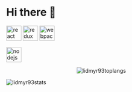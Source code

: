 
 <h1 >Hi there 👋</h1>

<!--
**lidmyr93/lidmyr93** is a ✨ _special_ ✨ repository because its `README.md` (this file) appears on your GitHub profile.

Here are some ideas to get you started:

- 🔭 I’m currently working on ...
- 🌱 I’m currently learning ...
- 👯 I’m looking to collaborate on ...
- 🤔 I’m looking for help with ...
- 💬 Ask me about ...
- 📫 How to reach me: ...
- 😄 Pronouns: ...
- ⚡ Fun fact: ...
-->

<p align="left">	
  <img
    src="https://devicons.github.io/devicon/devicon.git/icons/react/react-original-wordmark.svg"	    
    alt="react"	 
    width="40"	    
    height="40"	    
  />	  
  <img	  
    src="https://devicons.github.io/devicon/devicon.git/icons/redux/redux-original.svg"	   
    alt="redux"	   
    width="40"	    
    height="40"	    
  />	  
  <img	  
    src="https://devicons.github.io/devicon/devicon.git/icons/webpack/webpack-original.svg"	   
    alt="webpack"	    
    width="40"	    
    height="40"	    
  />	  
 
 <img	  
    src="https://devicons.github.io/devicon/devicon.git/icons/nodejs/nodejs-original-wordmark.svg"
    alt="nodejs"
    width="40"
    height="40"
  />
  </p>
<p align="center">
<img src="https://github-readme-stats.vercel.app/api/top-langs/?username=lidmyr93&show_icons=true&theme=dark" alt="lidmyr93toplangs"/>
 </p>
 <p>
<img src="https://github-readme-stats.vercel.app/api?username=lidmyr93&show_icons=true&theme=dark" alt="lidmyr93stats"/>
 </p>

